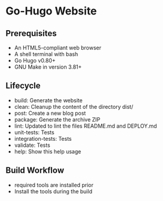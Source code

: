 
# Go-Hugo Website

## Prerequisites

* An HTML5-compliant web browser
* A shell terminal with bash
* Go Hugo v0.80+
* GNU Make in version 3.81+

## Lifecycle

* build: Generate the website
* clean: Cleanup the content of the directory dist/
* post: Create a new blog post
* package: Generate the archive ZIP
* lint: Updated to lint the files README.md and DEPLOY.md
* unit-tests: Tests
* integration-tests: Tests
* validate: Tests
* help: Show this help usage

## Build Workflow

* required tools are installed prior
* Install the tools during the build
